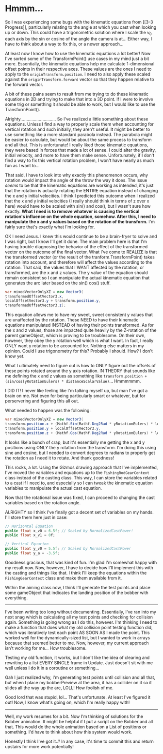 # Hmmm...

So I was experiencing some bugs with the kinematic equations from [[3-3 Progress]], particularly relating to the angle at which you cast when looking up or down. This could have a trigonometric solution where I scale the $v_0$ each axis by the sin or cosine of the angle the camera is at... Either way, I have to think about a way to fix this, or a newer approach...

At least now I know how to use the kinematic equations a lot better! Now I've sorted some of the TransformPoint() use cases in my mind just a bit more. Essentially, the kinematic equations help me calculate 1-dimensional offset points in their respective axes.
These values are the ones I need to apply to the `originTransform.position`. I need to also apply these scaled against the `originTransform.forward` vector so that they happen relative to the forward vector.

A bit of these pains seem to result from me trying to do these kinematic equations in 2D and trying to make that into a 3D point. If I were to involve some trig or something it should be able to work, but I would like to use the TransformPoint().

Alrighty.............................
So I've realized a little something about these equations. Unless I find a way to properly scale them when accounting for vertical rotation and such initially, they aren't useful. It might be better to use something like a more standard parabola instead.
The parabola might be easier to calculate, but would be about the same process to transform and all that. This is unfortunate! I really liked those kinematic equations, they were based in forces that made a lot of sense. I could alter the gravity, initial velocity, and more to have them make sense. Unfortunately, if I don't find a way to fix this vertical rotation problem, I won't have nearly as much fun as I want to...

That said, I have to look into why exactly this phenomenon occurs, why rotation would impact the angle of the throw the way it does. The issue *seems* to be that the kinematic equations are working as intended, it's just that the rotation is actually rotating the ENTIRE equation instead of changing the x and y initial velocities.
I think I predicted this outcome when I realized that the x and y initial velocities (I really should think in terms of z over x here) would have to be scaled with sin() and cos(), but I wasn't sure how exactly. **What I need is to remove whatever is causing the vertical rotation's influence on the whole equation, somehow. After this, I need to manipulate the x and y values based on the rotation of the transform.** I'm fairly sure that's exactly what I'm looking for.

OK I need Jesus. I knew this would continue to be a brain-fryer to solve and I was right, but I know I'll get it done. The main problem here is that I'm having trouble diagnosing the behavior of the effect of the transformed vector on the outcome of the final vector. What I've come to REALIZE is that the transformed vector (or the result of the tranform.TransformPoint) takes rotation into account, and therefore will affect the values according to the rotation. That said, the values that I WANT affected by the rotation, or transformed, are the x and z values. The y value of the equation should remain consistent so I can manipulate the actual kinematic equation that generates the arc later based on the sin() cos() stuff.

```CS
var mixedVectorOnlyXZ = new Vector3(
transformedOffsetVector3.x,
localOffsetVector3.y + transform.position.y,
transformedOffsetVector3.z);
```

This equation allows me to have my sweet,  sweet consistent y values that are unaffected by the rotation. These NEED to have their kinematic equations manipulated INSTEAD of having their points transformed.
As for the x and z values, those are impacted quite heavily by the Z-rotation of the parent gameObject, which is proving to be troublesome. On their own, however, they obey the y rotation well which is what I want. In fact, I really ONLY want y rotation to be accounted for. Nothing else matters in my opinion. Could I use trigonometry for this? Probably I should. How? I don't know yet.

What I ultimately need to figure out is how to ONLY figure out the offsets of these points rotated around the y axis rotation. IN THEORY that sounds like me defining the x and z values as something like `transform.position + (sin/cos(yRotationEulers) * distanceScalarValue)`... Hmmmmmm.

I DID IT! I never like feeling like I'm talking myself up, but man I've got a brain on me. Not even for being particularly smart or whatever, but for perservering and figuring this all out.

What needed to happen was the following:
```CS
var mixedVectorOnlyXZ = new Vector3(
transform.position.x + (Mathf.Sin(Mathf.Deg2Rad * yRotationEulers) * localOffsetVector3.z),
transform.position.y + localOffsetVector3.y,
transform.position.z + (Mathf.Cos(Mathf.Deg2Rad * yRotationEulers) * localOffsetVector3.z));
```
It looks like a bunch of crap, but it's essentially me getting the x and y positions using ONLY the y rotation from the transform. I'm doing this using sine and cosine, but I needed to convert degrees to radians to properly get the rotation as I need it to rotate. And thank goodness!

This rocks, a lot. Using the Gizmos drawing approach that I've implemented, I've moved the variables and equations up to the `FishingRodGearContext` class instead of the casting class. This way, I can store the variables related to a cast if I need to, and especially so I can tweak the kinematic equation variables to manipulate the actual cast equation.

Now that the rotational issue was fixed, I can proceed to changing the cast variables based on the rotation angle.

ALRIGHTY so I think I've finally got a decent set of variables on my hands. I'll store them here just in case:
```CS
// Horizontal Equation
public float x_v0 = 6.5f; // Scaled by NormalizedCastPower!
public float x_v1 = 0f;

// Vertical Equation
public float y_v0 = 5.5f; // Scaled by NormalizedCastPower
public float y_a = -3.5f;
```

Goodness gracious, that was kind of fun. I'm glad I'm somewhat happy with my result now. Now, however, I have to decide how I'll implement this with the casting and things like that. I think I'll keep the equations within the `FishingGearContext` class and make them available from it.

Within the aiming class now, I think I'll generate the test points and place some gameObject that indicates the landing position of the bobber with everything.

---

I've been writing too long without documenting. Essentially, I've ran into my next snag which is calculating all my test points and checking for collision again. Something is going wrong as I do this, however.
I'm thinking I need to make a function that does what my old collision point testing function did, which was iteratively test each point AS SOON AS I made the point. This worked well for the dynamically-sized list, but I wanted to work in arrays because that seemed better to me. Now, however, my current approach isn't working for me... How troublesome.

Testing my old function, it works, but I don't like the idea of clearing and rewriting to a list EVERY SINGLE frame in Update. Just doesn't sit with me well unless I do it in a coroutine or something...

Gah I just realized why, I'm generating test points until collision and all that, but when I place my bobberPreview at the area, it has a collider on it so it slides all the way up the arc, LOLL! How foolish of me.

Good lord that was stupid, lol... That's unfortunate. At least I've figured it out! Now, I know what's going on, which I'm really happy with!

---

Well, my work resumes for a bit. Now I'm thinking of solutions for the Bobber animation. It might be helpful if I put a script on the Bobber and all that. This would do the whole animation based on a List of positions or something.
I'd have to think about how this system would work.

Honestly I think I've got it..? In any case, it's time to commit this and return upstairs for more work potentially!